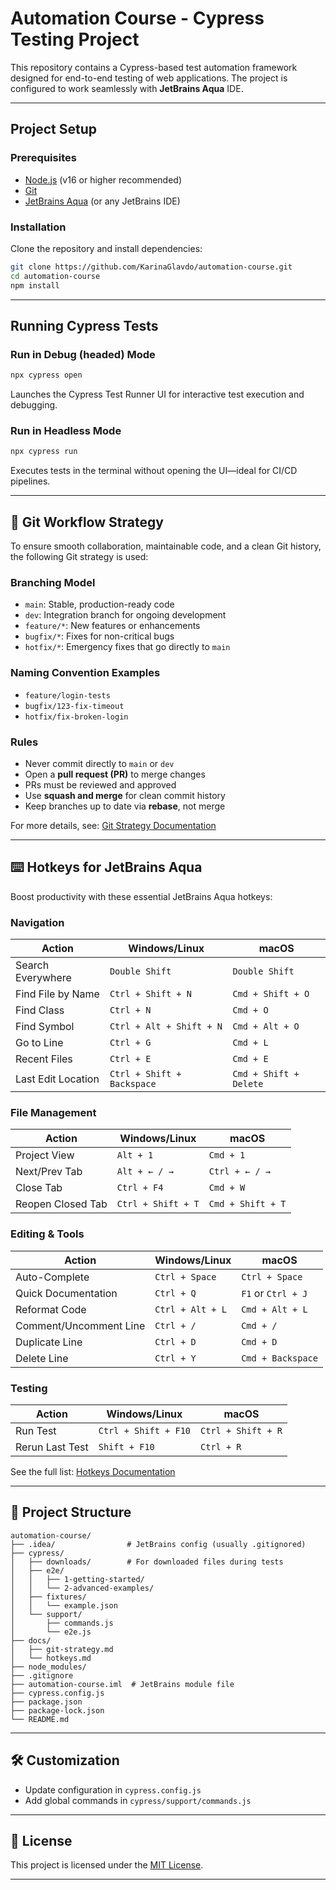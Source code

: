 # Automation Course - Cypress Testing Project

This repository contains a Cypress-based test automation framework designed for end-to-end testing of web applications. The project is configured to work seamlessly with **JetBrains Aqua** IDE.

---

## Project Setup

### Prerequisites

- [Node.js](https://nodejs.org/) (v16 or higher recommended)
- [Git](https://git-scm.com/)
- [JetBrains Aqua](https://www.jetbrains.com/aqua/) (or any JetBrains IDE)

### Installation

Clone the repository and install dependencies:

```bash
git clone https://github.com/KarinaGlavdo/automation-course.git
cd automation-course
npm install
```

---

## Running Cypress Tests

### Run in Debug (headed) Mode

```bash
npx cypress open
```
Launches the Cypress Test Runner UI for interactive test execution and debugging.

### Run in Headless Mode

```bash
npx cypress run
```
Executes tests in the terminal without opening the UI—ideal for CI/CD pipelines.

---

## 🚀 Git Workflow Strategy

To ensure smooth collaboration, maintainable code, and a clean Git history, the following Git strategy is used:

### Branching Model

- `main`: Stable, production-ready code
- `dev`: Integration branch for ongoing development
- `feature/*`: New features or enhancements
- `bugfix/*`: Fixes for non-critical bugs
- `hotfix/*`: Emergency fixes that go directly to `main`

### Naming Convention Examples

- `feature/login-tests`
- `bugfix/123-fix-timeout`
- `hotfix/fix-broken-login`

### Rules

- Never commit directly to `main` or `dev`
- Open a **pull request (PR)** to merge changes
- PRs must be reviewed and approved
- Use **squash and merge** for clean commit history
- Keep branches up to date via **rebase**, not merge

For more details, see: [Git Strategy Documentation](./docs/git-strategy.md)

---

## ⌨️ Hotkeys for JetBrains Aqua

Boost productivity with these essential JetBrains Aqua hotkeys:

### Navigation

| Action                        | Windows/Linux            | macOS                 |
|-----------------------------|--------------------------|-----------------------|
| Search Everywhere            | `Double Shift`           | `Double Shift`        |
| Find File by Name            | `Ctrl + Shift + N`       | `Cmd + Shift + O`     |
| Find Class                   | `Ctrl + N`               | `Cmd + O`             |
| Find Symbol                  | `Ctrl + Alt + Shift + N` | `Cmd + Alt + O`       |
| Go to Line                   | `Ctrl + G`               | `Cmd + L`             |
| Recent Files                 | `Ctrl + E`               | `Cmd + E`             |
| Last Edit Location           | `Ctrl + Shift + Backspace`| `Cmd + Shift + Delete`|

### File Management

| Action               | Windows/Linux      | macOS           |
|----------------------|--------------------|------------------|
| Project View         | `Alt + 1`          | `Cmd + 1`        |
| Next/Prev Tab        | `Alt + ← / →`      | `Ctrl + ← / →`   |
| Close Tab            | `Ctrl + F4`        | `Cmd + W`        |
| Reopen Closed Tab    | `Ctrl + Shift + T` | `Cmd + Shift + T`|

### Editing & Tools

| Action                   | Windows/Linux      | macOS              |
|--------------------------|--------------------|--------------------|
| Auto-Complete            | `Ctrl + Space`     | `Ctrl + Space`     |
| Quick Documentation      | `Ctrl + Q`         | `F1` or `Ctrl + J` |
| Reformat Code            | `Ctrl + Alt + L`   | `Cmd + Alt + L`    |
| Comment/Uncomment Line   | `Ctrl + /`         | `Cmd + /`          |
| Duplicate Line           | `Ctrl + D`         | `Cmd + D`          |
| Delete Line              | `Ctrl + Y`         | `Cmd + Backspace`  |

### Testing

| Action         | Windows/Linux        | macOS            |
|----------------|----------------------|------------------|
| Run Test       | `Ctrl + Shift + F10` | `Ctrl + Shift + R`|
| Rerun Last Test| `Shift + F10`        | `Ctrl + R`        |

See the full list: [Hotkeys Documentation](./docs/hotkeys.md)

---

## 📁 Project Structure

```
automation-course/
├── .idea/                # JetBrains config (usually .gitignored)
├── cypress/
│   ├── downloads/        # For downloaded files during tests
│   ├── e2e/
│   │   ├── 1-getting-started/
│   │   └── 2-advanced-examples/
│   ├── fixtures/
│   │   └── example.json
│   └── support/
│       ├── commands.js
│       └── e2e.js
├── docs/
│   ├── git-strategy.md
│   └── hotkeys.md
├── node_modules/
├── .gitignore
├── automation-course.iml  # JetBrains module file
├── cypress.config.js
├── package.json
├── package-lock.json
└── README.md

```

---

## 🛠️ Customization

- Update configuration in `cypress.config.js`
- Add global commands in `cypress/support/commands.js`

---

## 📄 License

This project is licensed under the [MIT License](LICENSE).

---

